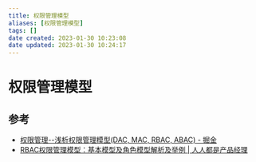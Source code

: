 ```yaml
---
title: 权限管理模型
aliases: [权限管理模型]
tags: []
date created: 2023-01-30 10:23:08
date updated: 2023-01-30 10:24:17
---
```


# 权限管理模型

## 参考

- [权限管理--浅析权限管理模型(DAC, MAC, RBAC, ABAC) - 掘金](https://juejin.cn/post/6844904056876433416)
- [RBAC权限管理模型：基本模型及角色模型解析及举例 | 人人都是产品经理](https://www.woshipm.com/pd/440765.html)

